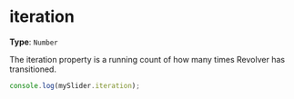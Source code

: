 # iteration

**Type**: `Number`

The iteration property is a running count of how many times Revolver has transitioned.

```javascript
console.log(mySlider.iteration);
```
